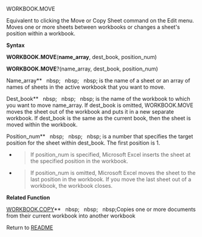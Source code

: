 WORKBOOK.MOVE

Equivalent to clicking the Move or Copy Sheet command on the Edit menu.
Moves one or more sheets between workbooks or changes a sheet's position
within a workbook.

**Syntax**

**WORKBOOK.MOVE**(**name\_array**, dest\_book, position\_num)

**WORKBOOK.MOVE**?(name\_array, dest\_book, position\_num)

Name\_array**&nbsp;&nbsp;&nbsp;nbsp;&nbsp;&nbsp;&nbsp;nbsp;&nbsp;&nbsp;&nbsp;nbsp;&nbsp;is the name of a sheet or an array of
names of sheets in the active workbook that you want to move.

Dest\_book**&nbsp;&nbsp;&nbsp;nbsp;&nbsp;&nbsp;&nbsp;nbsp;&nbsp;&nbsp;&nbsp;nbsp;&nbsp;is the name of the workbook to which
you want to move name\_array. If dest\_book is omitted, WORKBOOK.MOVE
moves the sheet out of the workbook and puts it in a new separate
workbook. If dest\_book is the same as the current book, then the sheet
is moved within the workbook.

Position\_num**&nbsp;&nbsp;&nbsp;nbsp;&nbsp;&nbsp;&nbsp;nbsp;&nbsp;&nbsp;&nbsp;nbsp;&nbsp;is a number that specifies the
target position for the sheet within dest\_book. The first position is
1.

  - > If position\_num is specified, Microsoft Excel inserts the sheet
    > at the specified position in the workbook.

  - > If position\_num is omitted, Microsoft Excel moves the sheet to
    > the last position in the workbook. If you move the last sheet out
    > of a workbook, the workbook closes.


**Related Function**

[WORKBOOK.COPY](WORKBOOK.COPY.md)**&nbsp;&nbsp;&nbsp;nbsp;&nbsp;&nbsp;&nbsp;nbsp;&nbsp;&nbsp;&nbsp;nbsp;Copies one or more documents from their
current workbook into another workbook



Return to [README](README.md)

